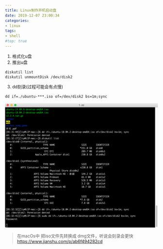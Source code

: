 ```yaml
---
title: Linux制作开机启动盘
date: 2019-12-07 23:00:34
categories:
- linux
tags:
- shell
#top: true
---
```



1. 格式化u盘
2. 推出u盘

```
diskutil list
diskutil unmountDisk /dev/disk2
```


3. dd刻录(过程可能会有点慢)


```
dd if=./ubuntu-***.iso of=/dev/disk2 bs=1m;sync
```

<img src="/img/ubuntu-14.04.6-desktop-amd64.iso.png">


> 在macOs中 把iso文件先转换成 dmg文件，听说会刻录会更快
https://www.jianshu.com/p/ab6f494282cd
